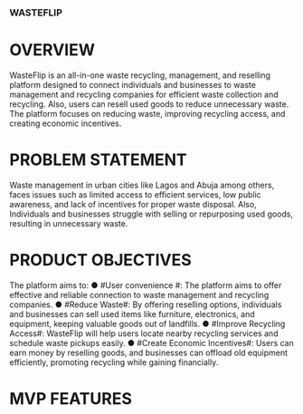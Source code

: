 ### WASTEFLIP ###

# OVERVIEW #

WasteFlip is an all-in-one waste recycling, management, and reselling platform designed to connect individuals and businesses to waste management and recycling companies for efficient waste collection and recycling. Also, users can resell used goods to reduce unnecessary waste. The platform focuses on reducing waste, improving recycling access, and creating economic incentives.

# PROBLEM STATEMENT #

Waste management in urban cities like Lagos and Abuja among others, faces issues such as limited access to efficient services, low public awareness, and lack of incentives for proper waste disposal. Also, Individuals and businesses struggle with selling or repurposing used goods, resulting in unnecessary waste.

# PRODUCT OBJECTIVES #

The platform aims to:
● #User convenience #: The platform aims to offer effective and reliable connection to waste management and recycling companies.
● #Reduce Waste#: By offering reselling options, individuals and businesses can sell used items like furniture, electronics, and equipment, keeping valuable goods out of landfills.
● #Improve Recycling Access#: WasteFlip will help users locate nearby recycling services and schedule waste pickups easily.
● #Create Economic Incentives#: Users can earn money by reselling goods, and businesses can offload old equipment efficiently, promoting recycling while gaining financially. 


# MVP FEATURES #

